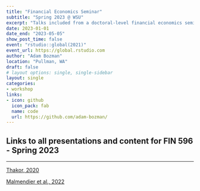 ```yaml
---
title: "Financial Economics Seminar"
subtitle: "Spring 2023 @ WSU"
excerpt: "Talks included from a doctoral-level financial economics seminar covering advanced topics in financial intermediation, asset pricing, and behavioral finance."
date: 2023-01-01
date_end: "2023-05-05"
show_post_time: false
event: "rstudio::global(2021)"
event_url: https://global.rstudio.com
author: "Adam Bozman"
location: "Pullman, WA"
draft: false
# layout options: single, single-sidebar
layout: single
categories:
- workshop
links:
- icon: github
  icon_pack: fab
  name: code
  url: https://github.com/adam-bozman/
---
```

## Links to all presentations and content for FIN 596 - Spring 2023
--- 

[Thakor, 2020](https://www.adambozman.com/talks/financial-economics-seminar-2023/files/thakor-fintech.pptx)  

[Malmendier et al., 2022](https://www.adambozman.com/talks/financial-economics-seminar-2023/files/malmendier_2022.pptx)
